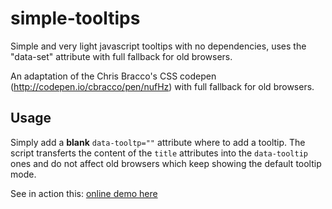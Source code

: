 # simple-tooltips

Simple and very light javascript tooltips with no dependencies, uses the "data-set" attribute with full fallback for old browsers.

An adaptation of the Chris Bracco's CSS codepen (http://codepen.io/cbracco/pen/nufHz) with full fallback for old browsers.

## Usage

Simply add a **blank** `data-tooltp=""` attribute where to add a tooltip. The script transferts the content of the `title` attributes into the `data-tooltip` ones and do not affect old browsers which keep showing the default tooltip mode.

See in action this: [online demo here](http://jsfiddle.net/1js5x9v7/1/)
